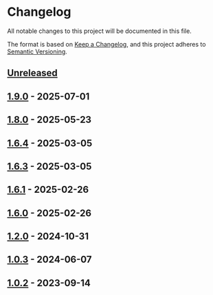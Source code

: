 # Changelog

All notable changes to this project will be documented in this file.

The format is based on [Keep a Changelog](https://keepachangelog.com/en/1.0.0/),
and this project adheres to [Semantic Versioning](https://semver.org/spec/v2.0.0.html).

<!--
Types of Changes:
 - `Added` for new features.
 - `Changed` for changes in existing functionality.
 - `Deprecated` for soon-to-be removed features.
 - `Removed` for now removed features.
 - `Fixed` for any bug fixes.
 - `Security` in case of vulnerabilities.
-->

## [Unreleased]

## [1.9.0] - 2025-07-01

## [1.8.0] - 2025-05-23

## [1.6.4] - 2025-03-05

## [1.6.3] - 2025-03-05

## [1.6.1] - 2025-02-26

## [1.6.0] - 2025-02-26

## [1.2.0] - 2024-10-31

## [1.0.3] - 2024-06-07

## [1.0.2] - 2023-09-14

[unreleased]: https://github.com/LockedThread/gtsam_docker/compare/1.9.0...HEAD
[1.9.0]: https://github.com/LockedThread/gtsam_docker/compare/1.8.0...1.9.0
[1.8.0]: https://github.com/LockedThread/gtsam_docker/compare/1.6.4...1.8.0
[1.6.4]: https://github.com/LockedThread/gtsam_docker/compare/1.6.3...1.6.4
[1.6.3]: https://github.com/LockedThread/gtsam_docker/compare/1.6.1...1.6.3
[1.6.1]: https://github.com/LockedThread/gtsam_docker/compare/1.6.0...1.6.1
[1.6.0]: https://github.com/LockedThread/gtsam_docker/compare/1.2.0...1.6.0
[1.2.0]: https://github.com/LockedThread/gtsam_docker/compare/1.0.3...1.2.0
[1.0.3]: https://github.com/LockedThread/gtsam_docker/compare/1.0.2...1.0.3
[1.0.2]: https://github.com/LockedThread/gtsam_docker/compare/0376c8b854a094e4fad3c9f6189973996233458d...1.0.2
